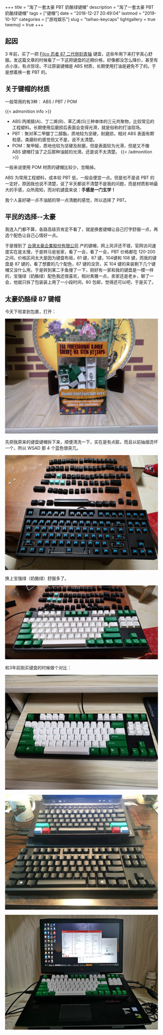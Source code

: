 +++
title = "淘了一套太豪 PBT 奶酪绿键帽"
description = "淘了一套太豪 PBT 奶酪绿键帽"
tags = ["键帽"]
date = "2018-12-27 20:49:04"
lastmod = "2019-10-10"
categories = ["游戏娱乐"]
slug = "taihao-keycaps"
lightgallery = true
twemoji = true
+++

## 起因

3 年前，买了一把 [Filco 忍者 87 二代侧刻青轴](https://clearsky.me/fkbn87mc-efb2.html) 键盘，这些年用下来打字真心舒服。发这篇文章的时候看了一下这把键盘的近期价格，好像都没怎么降价，甚至有点小涨，有点惊讶。不过原装键帽是 ABS 材质，长期使用打油是避免不了的。于是想着换一套 PBT 的。

## 关于键帽的材质

一般常用的有3种： ABS / PBT / POM

{{< admonition info >}}
- ABS:丙烯腈(A)、丁二烯(B)、苯乙烯(S)三种单体的三元共聚物，比较常见的工程塑料。长期使用后磨损后表面会变得光滑，就是俗称的打油现场。
- PBT：聚对苯二甲酸丁二醇酯，质地较为坚硬，耐磨损，相对 ABS 表面有颗粒感，类磨砂的感觉但又不是，说不太清楚。
- POM：聚甲醛，质地也较为坚硬及耐磨，但是表面较为光滑，但是又不像 ABS 键帽打油了之后那种油腻的光滑。还是说不太清楚。
{{< /admonition >}}

一般来说使用 POM 材质的键帽比较少，忽略掉。

ABS 为常用工程塑料，成本较 PBT 低，一般会便宜一点。但是也不是说 PBT 的一定好，原因我也说不清楚，说了半天都说不清楚不是我的问题，而是材质影响最大的手感，众所周知，而对机键盘来说：**手感是一门玄学！**

我个人喜好硬一点不油腻的带一点清脆的感觉，所以选择了 PBT。

##  平民的选择--太豪

我连入门都不算，各路高级货肯定不看了，就是换套键帽让自己打字舒服一点，再选个配色让自己心情好一点。

于是搜到了 [台灣太豪企業股份有限公司](http://www.tai-hao.com/tw/catalog/) 产的键帽，网上风评还不错，官网访问速度实在是太慢，于是转马爸爸家，看了一会，看了一会，PBT 价格都在 120-200之间，价格区间太大是因为键盘布局，61 键，87 键，104键和 108 键，而我的键盘是 87 键的，看了想要的几个配色，87 键的没货，买 104 键的来装剩下几个键帽又没什么用，于是转到某二手鱼搜了一下，刚好有一家和我的键盘是一模一样的，宝强绿（奶酪绿）配色我还很喜欢，相对素雅一点，卖家还是老乡，聊了一会，他就只拆了包装装上用了一小段时间，80 包邮，觉得还可以吧，于是买了。

## 太豪奶酪绿 87 键帽

今天下班拿到包裹，打开：

![奶酪绿包装](nll.jpg "三年后")

先把我原来的键盘键帽拆下来，顺便清洗一下，实在是有点脏，而且以前抽烟烫坏一个，所以 WSAD 那 4 个蓝色很突兀。

![原装键帽](yljp.jpg "三年后")

换上宝强绿（奶酪绿）舒服多了。

![奶酪绿包装](nll1.jpg "三年后")

和3年前刚买键盘的时候做个对比：

![奶酪绿包装](nll3.jpg "三年后")

![3年前](filco87poker2.jpg "三年前")

![3年后](nll2.jpg "三年后")
